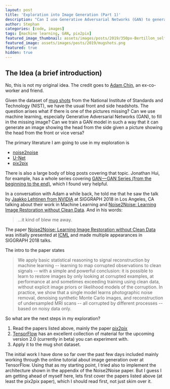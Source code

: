 ```yaml
---
layout: post
title: 'Exploration into Image Generation (Part 1)'
description: "Can I use Generative Adversarial Networks (GAN) to generate a head shot from its side (left or right) based on a given picture showing a head from the front?"
author: Stephan
categories: [code, images]
tags: [machine learning, GAN, pix2pix]
featured_image_thumbnail: assets/images/posts/2019/350px-Bertillon_selfportrait_mugshot.jpg
featured_image: assets/images/posts/2019/mugshots.png
featured: true
hidden: true
---
```


## The Idea (a brief introduction)


No, this is not my original idea. The credit goes to [Adam Chin](http://adamchinstuff.com/), an ex-co-worker and friend.

Given the dataset of [mug shots](https://www.nist.gov/srd/nist-special-database-18) from the National Institute of Standards and Technology (NIST), we have the usual front and side headshots. The question arises what if there is one of the pictures missing? Can we use machine learning,  especially Generative Adversarial Networks (GAN), to fill in the missing image? Can we train a GAN model in such a way that it can generate an image showing the head from the side given a picture showing the head from the front or vice versa?

The primary literature I am going to use in my exploration is
* [noise2noise](https://arxiv.org/abs/1803.04189)
* [U-Net](https://arxiv.org/abs/1505.04597)
* [pix2pix](https://arxiv.org/abs/1611.07004)

There is also a large body of blog posts covering that topic. Jonathan Hui, for example, has a whole series covering [GAN — GAN Series \(from the beginning to the end\)](https://medium.com/@jonathan_hui/gan-gan-series-2d279f906e7b), which I found very helpful.

In a conversation with Adam a while back, he told me that he saw the talk by [Jaakko Lehtinen from NVIDIA](https://on-demand.gputechconf.com/siggraph/2018/video/sig1814-3-jaakko-lehtinen-deep-adaptive-sampling-count-rendering.html) at SIGGRAPH 2018 in Los Angeles, CA talking about their work in Machine Learning and [Noise2Noise: Learning Image Restoration without Clean Data](https://arxiv.org/abs/1803.04189). And in his words:

> ...it kind of blew me away.

The paper [Noise2Noise: Learning Image Restoration without Clean Data](https://arxiv.org/abs/1803.04189) was initially presented at [ICML](https://icml.cc/) and made multiple appearances in SIGGRAPH 2018 talks.

The intro to the paper states
> We apply basic statistical reasoning to signal reconstruction by machine learning -- learning to map corrupted observations to clean signals -- with a simple and powerful conclusion: it is possible to learn to restore images by only looking at corrupted examples, at performance at and sometimes exceeding training using clean data, without explicit image priors or likelihood models of the corruption. In practice, we show that a single model learns photographic noise removal, denoising synthetic Monte Carlo images, and reconstruction of undersampled MRI scans -- all corrupted by different processes -- based on noisy data only.

So what are the next steps in my exploration?
1. Read the papers listed above, mainly the paper [pix2pix](https://arxiv.org/abs/1611.07004)
2. [TensorFlow](https://www.tensorflow.org/beta/tutorials/generative/pix2pix) has an excellent collection of material for the upcoming version 2.0 (currently in beta) you can experiment with.
3. Apply it to the mug shot dataset.

The initial work I have done so far over the past few days included mainly working through the online tutorial about image generation over at TensorFlow. Using that as my starting point, I tried also to implement the architecture shown in the appendix of the Noise2Noise paper. But I guess I am getting ahead of myself here, lets first cover the papers listed above (at least the pix2pix paper), which I should read first, not just skim over it.
